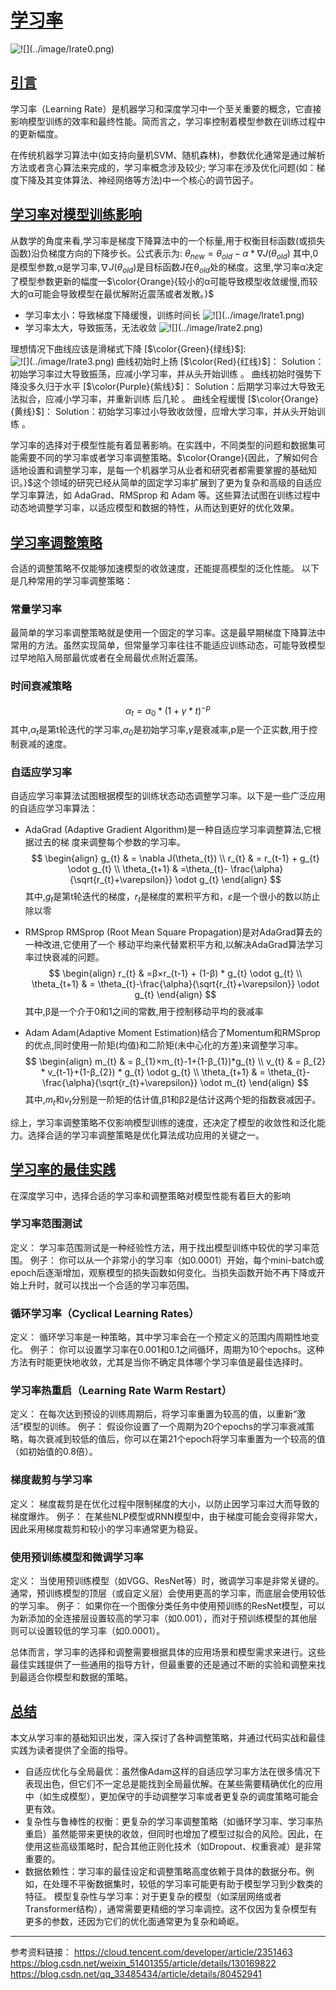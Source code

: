 # [学习率]()
![!\[\](../image/lrate0.png)](../image/lrate0.png)

## [引言]()
学习率（Learning Rate）是机器学习和深度学习中一个至关重要的概念，它直接影响模型训练的效率和最终性能。简而言之，学习率控制着模型参数在训练过程中的更新幅度。

在传统机器学习算法中(如支持向量机SVM、随机森林)，参数优化通常是通过解析方法或者贪心算法来完成的，学习率概念涉及较少; 学习率在涉及优化问题(如：梯度下降及其变体算法、神经网络等方法)中一个核心的调节因子。

## [学习率对模型训练影响]()
从数学的角度来看,学习率是梯度下降算法中的一个标量,用于权衡目标函数(或损失函数)沿负梯度方向的下降步长。公式表示为:
$\theta_{new} = \theta_{old} - α*\nabla J(\theta_{old})$
其中,0是模型参数,α是学习率,$\nabla J(\theta_{old})$是目标函数J在$\theta_{old}$处的梯度。这里,学习率α决定了模型参数更新的幅度—$\color{Orange}{较小的α可能导致模型收敛缓慢,而较大的α可能会导致模型在最优解附近震荡或者发散。}$
- 学习率太小：导致梯度下降缓慢，训练时间长
![!\[\](../image/lrate1.png)](../image/lrate1.png)
- 学习率太大，导致振荡，无法收敛
![!\[\](../image/lrate2.png)](../image/lrate2.png)

理想情况下曲线应该是滑梯式下降 [$\color{Green}{绿线}$]:
![!\[\](../image/lrate3.png)](../image/lrate3.png)
曲线初始时上扬 [$\color{Red}{红线}$]： 
Solution：初始学习率过大导致振荡，应减小学习率，并从头开始训练 。
曲线初始时强势下降没多久归于水平 [$\color{Purple}{紫线}$]： 
Solution：后期学习率过大导致无法拟合，应减小学习率，并重新训练 后几轮 。
曲线全程缓慢 [$\color{Orange}{黄线}$]： 
Solution：初始学习率过小导致收敛慢，应增大学习率，并从头开始训练 。

学习率的选择对于模型性能有着显著影响。在实践中，不同类型的问题和数据集可能需要不同的学习率或者学习率调整策略。$\color{Orange}{因此，了解如何合适地设置和调整学习率，是每一个机器学习从业者和研究者都需要掌握的基础知识。}$这个领域的研究已经从简单的固定学习率扩展到了更为复杂和高级的自适应学习率算法，如 AdaGrad、RMSprop 和 Adam 等。这些算法试图在训练过程中动态地调整学习率，以适应模型和数据的特性，从而达到更好的优化效果。

## [学习率调整策略]()
合适的调整策略不仅能够加速模型的收敛速度，还能提高模型的泛化性能。
以下是几种常用的学习率调整策略：
### 常量学习率
最简单的学习率调整策略就是使用一个固定的学习率。这是最早期梯度下降算法中常用的方法。虽然实现简单，但常量学习率往往不能适应训练动态，可能导致模型过早地陷入局部最优或者在全局最优点附近震荡。
### 时间衰减策略
$$\alpha_ {t} = \alpha_ {0}*(1+\gamma * t)^{-p}$$
其中,$\alpha_ {t}$是第t轮迭代的学习率,$\alpha_ {0}$是初始学习率,$\gamma$是衰减率,p是一个正实数,用于控制衰减的速度。

### 自适应学习率
自适应学习率算法试图根据模型的训练状态动态调整学习率。以下是一些广泛应用的自适应学习率算法：
  * AdaGrad
(Adaptive Gradient Algorithm)是一种自适应学习率调整算法,它根据过去的梯
度来调整每个参数的学习率。
$$
\begin{align}
    g_{t} & = \nabla J(\theta_{t}) \\
    r_{t} & = r_{t-1} + g_{t} \odot g_{t}  \\
    \theta_{t+1} & =\theta_{t}- \frac{\alpha}{\sqrt{r_{t}+\varepsilon}} \odot g_{t}
\end{align}
$$
其中,$g_{t}$是第t轮迭代的梯度，$r_{t}$是梯度的累积平方和，$\varepsilon$是一个很小的数以防止除以零

  * RMSprop
RMSprop (Root Mean Square Propagation)是对AdaGrad算去的一种改进,它使用了一个
移动平均来代替累积平方和,以解决AdaGrad算法学习率过快衰减的问题。
$$
\begin{align}
r_{t} & =β×r_{t-1} + (1-β) * g_{t} \odot g_{t} \\
\theta_{t+1} & = \theta_{t}-\frac{\alpha}{\sqrt{r_{t}+\varepsilon}} \odot g_{t}
\end{align}
$$
其中,β是一个介于0和1之间的常数,用于控制移动平均的衰减率 

  * Adam
Adam(Adaptive Moment Estimation)结合了Momentum和RMSprop的优点,同时使用一阶矩(均值)和二阶矩(未中心化的方差)来调整学习率。
$$
\begin{align}
m_{t} & = β_{1}×m_{t}-1+(1-β_{1})*g_{t} \\
v_{t} & = β_{2} * v_{t-1}+(1-β_{2}) * g_{t} \odot g_{t} \\
\theta_{t+1} & = \theta_{t}-\frac{\alpha}{\sqrt{r_{t}+\varepsilon}} \odot m_{t}
\end{align}
$$
其中,$m_{t}$和$v_{t}$分别是一阶矩的估计值,β1和β2是估计这两个矩的指数衰减因子。

综上，学习率调整策略不仅影响模型训练的速度，还决定了模型的收敛性和泛化能力。选择合适的学习率调整策略是优化算法成功应用的关键之一。
## [学习率的最佳实践]()
在深度学习中，选择合适的学习率和调整策略对模型性能有着巨大的影响
### 学习率范围测试
定义： 学习率范围测试是一种经验性方法，用于找出模型训练中较优的学习率范围。
例子： 你可以从一个非常小的学习率（如0.0001）开始，每个mini-batch或epoch后逐渐增加，观察模型的损失函数如何变化。当损失函数开始不再下降或开始上升时，就可以找出一个合适的学习率范围。

### 循环学习率（Cyclical Learning Rates）
定义： 循环学习率是一种策略，其中学习率会在一个预定义的范围内周期性地变化。
例子： 你可以设置学习率在0.001和0.1之间循环，周期为10个epochs。这种方法有时能更快地收敛，尤其是当你不确定具体哪个学习率值是最佳选择时。

### 学习率热重启（Learning Rate Warm Restart）
定义： 在每次达到预设的训练周期后，将学习率重置为较高的值，以重新“激活”模型的训练。
例子： 假设你设置了一个周期为20个epochs的学习率衰减策略，每次衰减到较低的值后，你可以在第21个epoch将学习率重置为一个较高的值（如初始值的0.8倍）。

### 梯度裁剪与学习率
定义： 梯度裁剪是在优化过程中限制梯度的大小，以防止因学习率过大而导致的梯度爆炸。
例子： 在某些NLP模型或RNN模型中，由于梯度可能会变得非常大，因此采用梯度裁剪和较小的学习率通常更为稳妥。

### 使用预训练模型和微调学习率
定义： 当使用预训练模型（如VGG、ResNet等）时，微调学习率是非常关键的。通常，预训练模型的顶层（或自定义层）会使用更高的学习率，而底层会使用较低的学习率。
例子： 如果你在一个图像分类任务中使用预训练的ResNet模型，可以为新添加的全连接层设置较高的学习率（如0.001），而对于预训练模型的其他层则可以设置较低的学习率（如0.0001）。

总体而言，学习率的选择和调整需要根据具体的应用场景和模型需求来进行。这些最佳实践提供了一些通用的指导方针，但最重要的还是通过不断的实验和调整来找到最适合你模型和数据的策略。
## [总结]()
本文从学习率的基础知识出发，深入探讨了各种调整策略，并通过代码实战和最佳实践为读者提供了全面的指导。

- 自适应优化与全局最优：虽然像Adam这样的自适应学习率方法在很多情况下表现出色，但它们不一定总是能找到全局最优解。在某些需要精确优化的应用中（如生成模型），更加保守的手动调整学习率或者更复杂的调度策略可能会更有效。
- 复杂性与鲁棒性的权衡：更复杂的学习率调整策略（如循环学习率、学习率热重启）虽然能带来更快的收敛，但同时也增加了模型过拟合的风险。因此，在使用这些高级策略时，配合其他正则化技术（如Dropout、权重衰减）是非常重要的。
- 数据依赖性：学习率的最佳设定和调整策略高度依赖于具体的数据分布。例如，在处理不平衡数据集时，较低的学习率可能更有助于模型学习到少数类的特征。
模型复杂性与学习率：对于更复杂的模型（如深层网络或者Transformer结构），通常需要更精细的学习率调控。这不仅因为复杂模型有更多的参数，还因为它们的优化面通常更为复杂和崎岖。
---
参考资料链接：
https://cloud.tencent.com/developer/article/2351463
https://blog.csdn.net/weixin_51401355/article/details/130169822
https://blog.csdn.net/qq_33485434/article/details/80452941